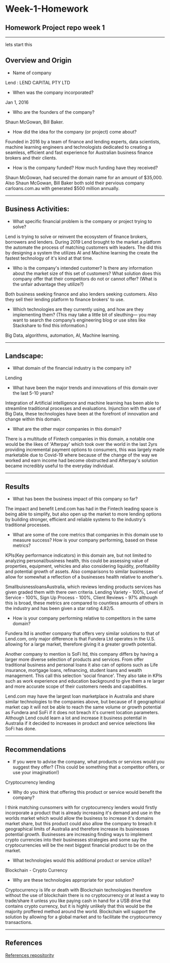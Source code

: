 # Week-1-Homework
## Homework Project repo week 1
---
lets start this
## Overview and Origin

* Name of company

Lend : LEND CAPITAL PTY LTD

* When was the company incorporated?

Jan 1, 2016

* Who are the founders of the company?

Shaun McGowan, Bill Baker.

* How did the idea for the company (or project) come about?

Founded in 2016 by a team of finance and lending experts, data scientists, machine learning engineers and technologists dedicated to creating a seamless, efficient and fast experience for Australian business finance brokers and their clients. 

* How is the company funded? How much funding have they received?

Shaun McGowan, had secured the domain name for an amount of $35,000. 
Also Shaun McGowan, Bill Baker both sold their pervious company carloans.com.au with generated $500 million annually. 


---
## Business Activities:

* What specific financial problem is the company or project trying to solve?

Lend is trying to solve or reinvent the ecosystem of finance brokers, borrowers and lenders. During 2019 Lend brought to the market a platform the automate the process of matching customers with leaders. The did this by designing a system the utilizes AI and Machine learning the create the fastest technology of it's kind at that time. 


* Who is the company's intended customer?  Is there any information about the market size of this set of customers?
What solution does this company offer that their competitors do not or cannot offer? (What is the unfair advantage they utilize?)

Both business seeking finance and also lenders seeking customers. Also they sell their lending platform to finance brokers' to use.

* Which technologies are they currently using, and how are they implementing them? (This may take a little bit of sleuthing–– you may want to search the company’s engineering blog or use sites like Stackshare to find this information.)

Big Data, algorithms, automation, AI, Machine learning.


---
## Landscape:

* What domain of the financial industry is the company in?

Lending

* What have been the major trends and innovations of this domain over the last 5-10 years?

Integration of Artificial intelligence and machine learning has been able to streamline traditional processes and evaluations. Injunction with the use of Big Data, these technologies have been at the forefront of innovation and change within this domain.

* What are the other major companies in this domain?

There is a multitude of Fintech companies in this domain, a notable one would be the likes of 'Afterpay' which took over the world in the last 2yrs providing incremental payment options to consumers, this was largely made marketable due to Covid-19 where because of the change of the way we worked and earn income had become obstructed and Afterpay's solution became incredibly useful to the everyday individual.


---
## Results

* What has been the business impact of this company so far?

The impact and benefit Lend.com has had in the Fintech leading space is being able to simplify, but also open up the market to more lending options by building stronger, efficient and reliable systems to the industry's traditional processes.


* What are some of the core metrics that companies in this domain use to measure success? How is your company performing, based on these metrics?

KPIs(Key performance indicators) in this domain are, but not limited to analyzing personal/business health, this could be assessing value of properties, equipment, vehicles and also considering liquidity, profitability and potential growth of assets. Also comparisons to similar businesses allow for somewhat a reflection of a businesses health relative to another's. 

SmallbuisnessloansAustralia, which reviews lending products services has given graded them with there own criteria. Lending Variety - 100%,  Level of Service - 100%, Sign Up Process - 100%, Client Reviews - 97%
although this is broad, these metrics are compared to countless amounts of others in the industry and has been given a star rating 4.82/5. 


* How is your company performing relative to competitors in the same domain?

Fundera ltd is another company that offers very similar solutions to that of Lend.com, only major difference is that Fundera Ltd operates in the U.S. allowing for a large market, therefore giving it a greater growth potential.

Another company to mention is SoFi ltd, this company differs by having a larger more diverse selection of products and services. From offer traditional business and personal loans it also can of options such as Life insurance, mortgage loans, refinancing, student loans and wealth management. This call this selection 'social finance'. They also take in KPIs such as work experience and education background to give them a re larger and more accurate scope of their customers needs and capabilities.

Lend.com may have the largest loan marketplace in Australia and share similar technologies to the companies above, but because of it geographical market cap it will not be able to reach the same volume or growth potential as Fundera and SoFi if it does not breach it's current location parameters. Although Lend could learn a lot and increase it business potential in Australia if it decided to increases in product and service selections like SoFi has done.


---
## Recommendations

* If you were to advise the company, what products or services would you suggest they offer? (This could be something that a competitor offers, or use your imagination!)

Cryptocurrency lending

* Why do you think that offering this product or service would benefit the company?

I think matching cunsomers with for cryptocurrency lenders would firstly incorporate a product that is already increasing it's demand and use in the worlds market which would allow the business to increase it's domains market share, but this product could also allow the company to breach it geographical limits of Australia and therefore increase its businesses potential growth. Businesses are increasing finding ways to implement crypto currencies into their businesses strategies and some say the cryptocurrencies will be the next biggest financial product to be on the market.


* What technologies would this additional product or service utilize?


Blockchain - Crypto Currency 


* Why are these technologies appropriate for your solution?

Cryptocurrency is life or death with Blockchain technologies therefore without the use of blockchain there is no cryptocurrency or at least a way to trade/share it unless you like paying cash in hand for a USB drive that contains crypto currency, but it is highly unlikely that this would be the majority proffered method around the world. Blockchain will support the solution by allowing for a global market and to facilitate the cryptocurrency transactions.

---
## References
[References repositority](/References/references.md)
